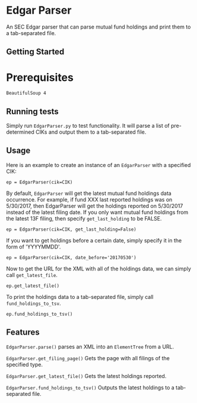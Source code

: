 # Edgar Parser

An SEC Edgar parser that can parse mutual fund holdings and print them to a tab-separated file.

## Getting Started

# Prerequisites

```
BeautifulSoup 4
```

## Running tests

Simply run `EdgarParser.py` to test functionality.  It will parse a list of pre-determined CIKs and output them to a tab-separated file.

## Usage

Here is an example to create an instance of an `EdgarParser` with a specified CIK:

```
ep = EdgarParser(cik=CIK)
```

By default, `EdgarParser` will get the latest mutual fund holdings data occurrence.  For example, if fund XXX last reported holdings was on 5/30/2017, then EdgarParser will get the holdings reported on 5/30/2017 instead of the latest filing date.
If you only want mutual fund holdings from the latest 13F filing, then specify `get_last_holding` to be FALSE.

```
ep = EdgarParser(cik=CIK, get_last_holding=False)
```

If you want to get holdings before a certain date, simply specify it in the form of 'YYYYMMDD'.

```
ep = EdgarParser(cik=CIK, date_before='20170530')
```

Now to get the URL for the XML with all of the holdings data, we can simply call `get_latest_file`.

```
ep.get_latest_file()
```

To print the holdings data to a tab-separated file, simply call `fund_holdings_to_tsv`.

```
ep.fund_holdings_to_tsv()
```

## Features

`EdgarParser.parse()` parses an XML into an `ElementTree` from a URL.

`EdgarParser.get_filing_page()` Gets the page with all filings of the specified type.

`EdgarParser.get_latest_file()` Gets the latest holdings reported.

`EdgarParser.fund_holdings_to_tsv()` Outputs the latest holdings to a tab-separated file.